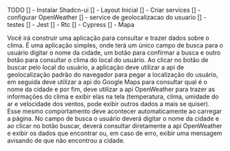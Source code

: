 TODO
    [] - Instalar Shadcn-ui
    [] - Layout Inicial
    [] - Criar services
        [] - configurar OpenWeather
        [] - service de geolocalizacao do usuario
    [] - testes
        [] - Jest
        [] - Rtc
        [] - Cypress
    [] - Mapa
    

Você irá construir uma aplicação para consultar e trazer dados sobre o clima. É uma aplicação simples, onde terá um único campo de busca para o usuário digitar o nome da cidade, um botão para confirmar a busca e outro botão para consultar o clima do local do usuário.
Ao clicar no botão de buscar pelo local do usuário, a aplicação deve utilizar a api de geolocalização padrão do navegador para pegar a localização do usuário, em seguida deve utilizar a api do Google Maps para consultar qual é o nome da cidade e por fim, deve utilizar a api OpenWeather para trazer as informações do clima e exibir elas na tela (temperatura, clima, umidade do ar e velocidade dos ventos, pode exibir outros dados a mais se quiser). Esse mesmo comportamento deve acontecer automaticamente ao carregar a página.
No campo de busca o usuário deverá digitar o nome da cidade e ao clicar no botão buscar, deverá consultar diretamente a api OpenWeather e exibir os dados que
encontrar ou, em caso de erro, exibir uma mensagem avisando de que não encontrou a cidade.